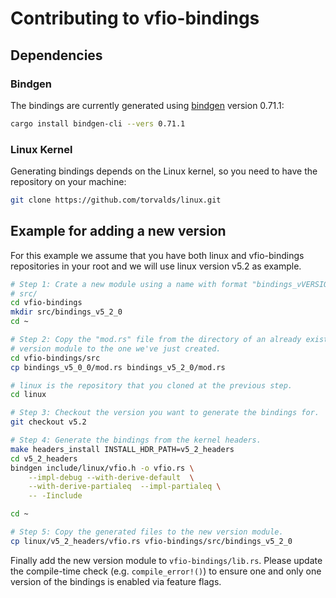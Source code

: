 # Contributing to vfio-bindings

## Dependencies

### Bindgen
The bindings are currently generated using
[bindgen](https://crates.io/crates/bindgen) version 0.71.1:

```bash
cargo install bindgen-cli --vers 0.71.1
```

### Linux Kernel
Generating bindings depends on the Linux kernel, so you need to have the
repository on your machine:

```bash
git clone https://github.com/torvalds/linux.git
```

## Example for adding a new version

For this example we assume that you have both linux and vfio-bindings
repositories in your root and we will use linux version v5.2 as example.

```bash
# Step 1: Crate a new module using a name with format "bindings_vVERSION" in
# src/
cd vfio-bindings
mkdir src/bindings_v5_2_0
cd ~

# Step 2: Copy the "mod.rs" file from the directory of an already existing
# version module to the one we've just created.
cd vfio-bindings/src
cp bindings_v5_0_0/mod.rs bindings_v5_2_0/mod.rs

# linux is the repository that you cloned at the previous step.
cd linux

# Step 3: Checkout the version you want to generate the bindings for.
git checkout v5.2

# Step 4: Generate the bindings from the kernel headers.
make headers_install INSTALL_HDR_PATH=v5_2_headers
cd v5_2_headers
bindgen include/linux/vfio.h -o vfio.rs \
    --impl-debug --with-derive-default  \
    --with-derive-partialeq  --impl-partialeq \
    -- -Iinclude

cd ~

# Step 5: Copy the generated files to the new version module.
cp linux/v5_2_headers/vfio.rs vfio-bindings/src/bindings_v5_2_0
```
Finally add the new version module to `vfio-bindings/lib.rs`. Please
update the compile-time check (e.g. `compile_error!()`) to ensure one
and only one version of the bindings is enabled via feature flags.
